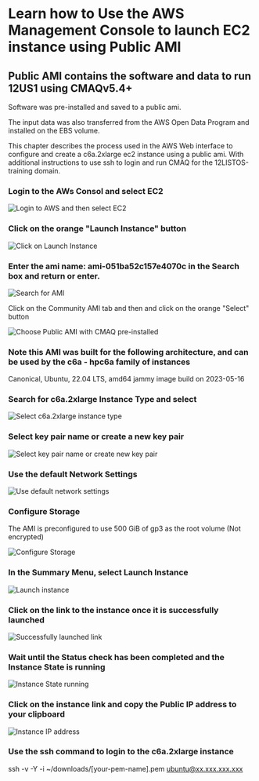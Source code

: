 # Learn how to Use the AWS Management Console to launch EC2 instance using Public AMI

## Public AMI contains the software and data to run 12US1 using CMAQv5.4+

Software was pre-installed and saved to a public ami.

The input data was also transferred from the AWS Open Data Program and installed on the EBS volume.

This chapter describes the process used in the AWS Web interface to configure and create a c6a.2xlarge ec2 instance using a public ami. 
With additional instructions to use ssh to login and run CMAQ for the 12LISTOS-training domain.

### Login to the AWs Consol and select EC2

![Login to AWS and then select EC2](../web-vm/aws_web_console_home_select_ec2.png)

### Click on the orange "Launch Instance" button

![Click on Launch Instance](../web-vm/aws_web_interface_launch_instance.png)


### Enter the ami name: ami-051ba52c157e4070c in the Search box and return or enter.

![Search for AMI](../web-vm/aws_web_console_search_ami.png)

Click on the Community AMI tab and then and click on the orange "Select" button

![Choose Public AMI with CMAQ pre-installed](../web-vm/aws_web_interface_choose_ami.png)


### Note this AMI was built for the following architecture, and can be used by the c6a - hpc6a family of instances

Canonical, Ubuntu, 22.04 LTS, amd64 jammy image build on 2023-05-16

### Search for c6a.2xlarge Instance Type and select 

![Select c6a.2xlarge instance type](../web-vm/aws_web_console_select_c6a.2xlarge_ec2_instance.png)

### Select key pair name or create a new key pair

![Select key pair name or create new key pair](../web-vm/aws_web_console_select_key_pair.png)


### Use the default Network Settings

![Use default network settings](../web-vm/aws_web_console_network_settings_information.png)

### Configure Storage

The AMI is preconfigured to use 500 GiB of gp3 as the root volume (Not encrypted)

![Configure Storage](../web-vm/aws_web_console_storage_volume_information.png)

### In the Summary Menu, select Launch Instance

![Launch instance](../web-vm/aws_web_console_summary_launch_instance_c6a.2xlarge.png)

### Click on the link to the instance once it is successfully launched

![Successfully launched link](../web-vm/aws_web_console_successful_launch_c6a.2xlarge.png)

### Wait until the Status check has been completed and the Instance State is running

![Instance State running](../web-vm/Instance_State_wait_till_running.png)

### Click on the instance link and copy the Public IP address to your clipboard

![Instance IP address](../web-vm/Instance_Public_IP_Address.png)


### Use the ssh command to login to the c6a.2xlarge instance

ssh -v -Y -i ~/downloads/[your-pem-name].pem ubuntu@xx.xxx.xxx.xxx


